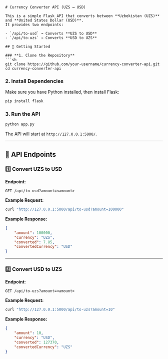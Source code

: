```
# Currency Converter API (UZS ↔ USD)

This is a simple Flask API that converts between **Uzbekistan (UZS)** and **United States Dollar (USD)**.  
It provides two endpoints:

- `/api/to-usd` → Converts **UZS to USD**
- `/api/to-uzs` → Converts **USD to UZS**

## 🚀 Getting Started

### **1. Clone the Repository**
```sh
git clone https://github.com/your-username/currency-converter-api.git
cd currency-converter-api
```

### **2. Install Dependencies**
Make sure you have Python installed, then install Flask:
```sh
pip install flask
```

### **3. Run the API**
```sh
python app.py
```
The API will start at `http://127.0.0.1:5000/`.

---

## 📌 API Endpoints

### **1️⃣ Convert UZS to USD**
**Endpoint:**  
```
GET /api/to-usd?amount=<amount>
```
**Example Request:**  
```sh
curl "http://127.0.0.1:5000/api/to-usd?amount=100000"
```
**Example Response:**
```json
{
    "amount": 100000,
    "currency": "UZS",
    "converted": 7.85,
    "convertedCurrency": "USD"
}
```

---

### **2️⃣ Convert USD to UZS**
**Endpoint:**  
```
GET /api/to-uzs?amount=<amount>
```
**Example Request:**  
```sh
curl "http://127.0.0.1:5000/api/to-uzs?amount=10"
```
**Example Response:**
```json
{
    "amount": 10,
    "currency": "USD",
    "converted": 127370,
    "convertedCurrency": "UZS"
}
```
